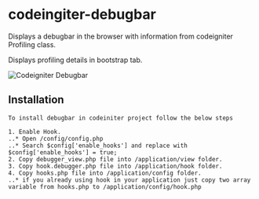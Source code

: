 # codeingiter-debugbar

Displays a debugbar in the browser with information from codeigniter Profiling class.

Displays profiling details in bootstrap tab.

![Codeigniter Debugbar](https://raw.githubusercontent.com/naranarethiya/codeingiter-debugbar/2de76ec2b7c30ce9246adeaea87510f57becd283/debugbar_sanp.png "Codeigniter Debugbar")

## Installation
	To install debugbar in codeiniter project follow the below steps

	1. Enable Hook.
	..* Open /config/config.php
	..* Search $config['enable_hooks'] and replace with $config['enable_hooks'] = true;
	2. Copy debugger_view.php file into /application/view folder.
	3. Copy hook.debugger.php file into /application/hook folder.
	4. Copy hooks.php file into /application/config folder.
	..* if you already using hook in your application just copy two array variable from hooks.php to /application/config/hook.php

